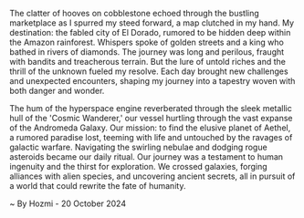 
The clatter of hooves on cobblestone echoed through the bustling marketplace as I spurred my steed forward, a map clutched in my hand. My destination: the fabled city of El Dorado, rumored to be hidden deep within the Amazon rainforest. Whispers spoke of golden streets and a king who bathed in rivers of diamonds. The journey was long and perilous, fraught with bandits and treacherous terrain. But the lure of untold riches and the thrill of the unknown fueled my resolve. Each day brought new challenges and unexpected encounters, shaping my journey into a tapestry woven with both danger and wonder.

The hum of the hyperspace engine reverberated through the sleek metallic hull of the 'Cosmic Wanderer,' our vessel hurtling through the vast expanse of the Andromeda Galaxy. Our mission: to find the elusive planet of Aethel, a rumored paradise lost, teeming with life and untouched by the ravages of galactic warfare. Navigating the swirling nebulae and dodging rogue asteroids became our daily ritual. Our journey was a testament to human ingenuity and the thirst for exploration. We crossed galaxies, forging alliances with alien species, and uncovering ancient secrets, all in pursuit of a world that could rewrite the fate of humanity. 

~ By Hozmi - 20 October 2024
